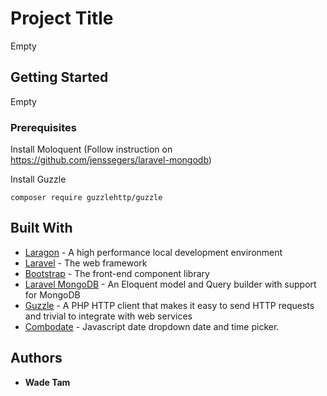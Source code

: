 # Project Title

Empty

## Getting Started

Empty

### Prerequisites

Install Moloquent (Follow instruction on https://github.com/jenssegers/laravel-mongodb)

Install Guzzle

```
composer require guzzlehttp/guzzle
```

## Built With

* [Laragon](https://laragon.org/) - A high performance local development environment
* [Laravel](https://laravel.com/) - The web framework
* [Bootstrap](http://getbootstrap.com/) - The front-end component library
* [Laravel MongoDB](https://github.com/jenssegers/laravel-mongodb) - An Eloquent model and Query builder with support for MongoDB
* [Guzzle](https://github.com/guzzle/guzzle) - A PHP HTTP client that makes it easy to send HTTP requests and trivial to integrate with web services
* [Combodate](https://github.com/vitalets/combodate) - Javascript date dropdown date and time picker.

## Authors

* **Wade Tam**
